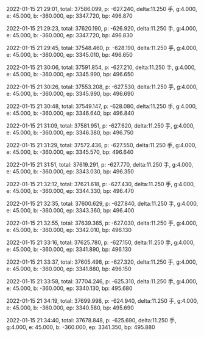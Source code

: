 2022-01-15 21:29:01, total: 37586.099, p: -627.240, delta:11.250 手, g:4.000, e: 45.000, b: -360.000, ep: 3347.720, bp: 496.870

2022-01-15 21:29:23, total: 37620.190, p: -626.920, delta:11.250 手, g:4.000, e: 45.000, b: -360.000, ep: 3347.720, bp: 496.830

2022-01-15 21:29:45, total: 37548.460, p: -628.190, delta:11.250 手, g:4.000, e: 45.000, b: -360.000, ep: 3345.010, bp: 496.650

2022-01-15 21:30:06, total: 37591.854, p: -627.210, delta:11.250 手, g:4.000, e: 45.000, b: -360.000, ep: 3345.990, bp: 496.650

2022-01-15 21:30:26, total: 37553.208, p: -627.530, delta:11.250 手, g:4.000, e: 45.000, b: -360.000, ep: 3345.990, bp: 496.690

2022-01-15 21:30:48, total: 37549.147, p: -628.080, delta:11.250 手, g:4.000, e: 45.000, b: -360.000, ep: 3346.640, bp: 496.840

2022-01-15 21:31:09, total: 37581.951, p: -627.620, delta:11.250 手, g:4.000, e: 45.000, b: -360.000, ep: 3346.380, bp: 496.750

2022-01-15 21:31:29, total: 37572.436, p: -627.550, delta:11.250 手, g:4.000, e: 45.000, b: -360.000, ep: 3345.570, bp: 496.640

2022-01-15 21:31:51, total: 37619.291, p: -627.770, delta:11.250 手, g:4.000, e: 45.000, b: -360.000, ep: 3343.030, bp: 496.350

2022-01-15 21:32:12, total: 37621.618, p: -627.430, delta:11.250 手, g:4.000, e: 45.000, b: -360.000, ep: 3344.330, bp: 496.470

2022-01-15 21:32:35, total: 37600.629, p: -627.840, delta:11.250 手, g:4.000, e: 45.000, b: -360.000, ep: 3343.360, bp: 496.400

2022-01-15 21:32:55, total: 37639.365, p: -627.030, delta:11.250 手, g:4.000, e: 45.000, b: -360.000, ep: 3342.010, bp: 496.130

2022-01-15 21:33:16, total: 37625.780, p: -627.150, delta:11.250 手, g:4.000, e: 45.000, b: -360.000, ep: 3341.890, bp: 496.130

2022-01-15 21:33:37, total: 37605.498, p: -627.320, delta:11.250 手, g:4.000, e: 45.000, b: -360.000, ep: 3341.880, bp: 496.150

2022-01-15 21:33:58, total: 37704.246, p: -625.310, delta:11.250 手, g:4.000, e: 45.000, b: -360.000, ep: 3340.130, bp: 495.680

2022-01-15 21:34:19, total: 37699.998, p: -624.940, delta:11.250 手, g:4.000, e: 45.000, b: -360.000, ep: 3340.580, bp: 495.690

2022-01-15 21:34:40, total: 37678.848, p: -625.690, delta:11.250 手, g:4.000, e: 45.000, b: -360.000, ep: 3341.350, bp: 495.880
